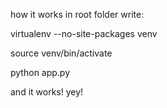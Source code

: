 how it works
in root folder write: 

virtualenv --no-site-packages venv

source venv/bin/activate

python app.py

and it works! yey!
